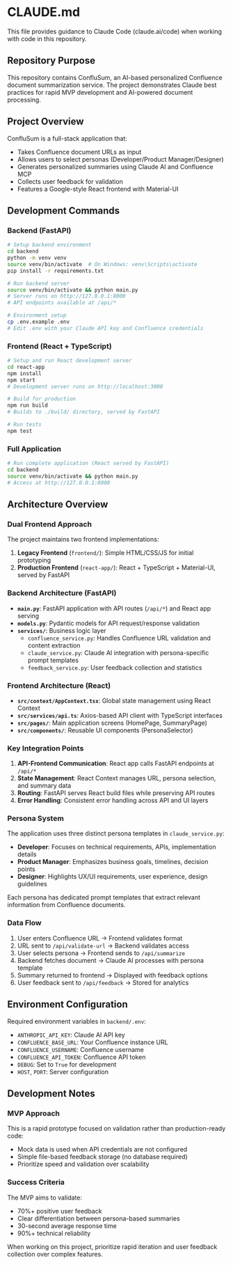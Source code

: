 # CLAUDE.md

This file provides guidance to Claude Code (claude.ai/code) when working with code in this repository.

## Repository Purpose

This repository contains ConfluSum, an AI-based personalized Confluence document summarization service. The project demonstrates Claude best practices for rapid MVP development and AI-powered document processing.

## Project Overview

ConfluSum is a full-stack application that:
- Takes Confluence document URLs as input
- Allows users to select personas (Developer/Product Manager/Designer)
- Generates personalized summaries using Claude AI and Confluence MCP
- Collects user feedback for validation
- Features a Google-style React frontend with Material-UI

## Development Commands

### Backend (FastAPI)
```bash
# Setup backend environment
cd backend
python -m venv venv
source venv/bin/activate  # On Windows: venv\Scripts\activate
pip install -r requirements.txt

# Run backend server
source venv/bin/activate && python main.py
# Server runs on http://127.0.0.1:8000
# API endpoints available at /api/*

# Environment setup
cp .env.example .env
# Edit .env with your Claude API key and Confluence credentials
```

### Frontend (React + TypeScript)
```bash
# Setup and run React development server
cd react-app
npm install
npm start
# Development server runs on http://localhost:3000

# Build for production
npm run build
# Builds to ./build/ directory, served by FastAPI

# Run tests
npm test
```

### Full Application
```bash
# Run complete application (React served by FastAPI)
cd backend
source venv/bin/activate && python main.py
# Access at http://127.0.0.1:8000
```

## Architecture Overview

### Dual Frontend Approach
The project maintains two frontend implementations:
1. **Legacy Frontend** (`frontend/`): Simple HTML/CSS/JS for initial prototyping
2. **Production Frontend** (`react-app/`): React + TypeScript + Material-UI, served by FastAPI

### Backend Architecture (FastAPI)
- **`main.py`**: FastAPI application with API routes (`/api/*`) and React app serving
- **`models.py`**: Pydantic models for API request/response validation
- **`services/`**: Business logic layer
  - `confluence_service.py`: Handles Confluence URL validation and content extraction
  - `claude_service.py`: Claude AI integration with persona-specific prompt templates
  - `feedback_service.py`: User feedback collection and statistics

### Frontend Architecture (React)
- **`src/context/AppContext.tsx`**: Global state management using React Context
- **`src/services/api.ts`**: Axios-based API client with TypeScript interfaces
- **`src/pages/`**: Main application screens (HomePage, SummaryPage)
- **`src/components/`**: Reusable UI components (PersonaSelector)

### Key Integration Points
1. **API-Frontend Communication**: React app calls FastAPI endpoints at `/api/*`
2. **State Management**: React Context manages URL, persona selection, and summary data
3. **Routing**: FastAPI serves React build files while preserving API routes
4. **Error Handling**: Consistent error handling across API and UI layers

### Persona System
The application uses three distinct persona templates in `claude_service.py`:
- **Developer**: Focuses on technical requirements, APIs, implementation details
- **Product Manager**: Emphasizes business goals, timelines, decision points
- **Designer**: Highlights UX/UI requirements, user experience, design guidelines

Each persona has dedicated prompt templates that extract relevant information from Confluence documents.

### Data Flow
1. User enters Confluence URL → Frontend validates format
2. URL sent to `/api/validate-url` → Backend validates access
3. User selects persona → Frontend sends to `/api/summarize`
4. Backend fetches document → Claude AI processes with persona template
5. Summary returned to frontend → Displayed with feedback options
6. User feedback sent to `/api/feedback` → Stored for analytics

## Environment Configuration

Required environment variables in `backend/.env`:
- `ANTHROPIC_API_KEY`: Claude AI API key
- `CONFLUENCE_BASE_URL`: Your Confluence instance URL
- `CONFLUENCE_USERNAME`: Confluence username
- `CONFLUENCE_API_TOKEN`: Confluence API token
- `DEBUG`: Set to `True` for development
- `HOST`, `PORT`: Server configuration

## Development Notes

### MVP Approach
This is a rapid prototype focused on validation rather than production-ready code:
- Mock data is used when API credentials are not configured
- Simple file-based feedback storage (no database required)
- Prioritize speed and validation over scalability

### Success Criteria
The MVP aims to validate:
- 70%+ positive user feedback
- Clear differentiation between persona-based summaries  
- 30-second average response time
- 90%+ technical reliability

When working on this project, prioritize rapid iteration and user feedback collection over complex features.